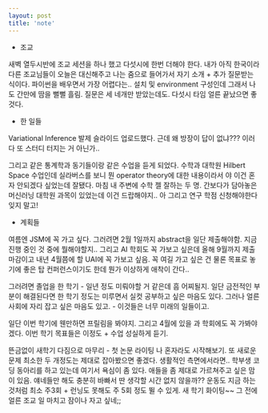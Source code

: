 ```yaml
---
layout: post
title: 'note'
---
```


- 조교

새벽 열두시반에 조교 세션을 하나 했고 다섯시에 한번 더해야 한다. 내가 아직 한국이라 다른 조교님들이 오늘은 대신해주고 나는 줌으로 들어가서 자기 소개 + 추가 질문받는 식이다. 파이썬을 배우면서 가장 어렵다는.. 설치 및 environment 구성인데 그래서 나도 간만에 땀을 뻘뻘 흘림. 질문은 세 네개만 받았는데도. 다섯시 타임 얼른 끝났으면 좋것다.

- 한 일들

Variational Inference 발제 슬라이드 업로드했다. 근데 왜 방장이 답이 없냐??? 이러다 또 스터디 터지는 거 아닌가.. 

그리고 같은 통계학과 동기들이랑 같은 수업을 듣게 되었다. 수학과 대학원 Hilbert Space 수업인데 실라버스를 보니 뭔 operator theory에 대한 내용이라서 야 이건 혼자 안되겠다 싶었는데 잘됐다. 마침 내 주변에 수학 젤 잘하는 두 명. 간보다가 담아놓은 머신러닝 대학원 과목이 있었는데 이건 드랍해야지.. 아 그리고 연구 학점 신청해야한다 잊지 말고!

- 계획들

여름엔 JSM에 꼭 가고 싶다. 그러려면 2월 1일까지 abstract을 일단 제출해야함. 지금 진행 중인 것 중에 뭘해야할지.. 그리고 AI 학회도 꼭 가보고 싶은데 올해 9월까지 제출 마감이고 내년 4월쯤에 할 UAI에 꼭 가보고 싶음. 꼭 여길 가고 싶은 건 물론 목표로 놓기에 좋은 탑 컨퍼런스이기도 한데 뭔가 이상하게 애착이 간다..

그러려면 졸업을 한 학기 - 일년 정도 미뤄야할 거 같은데 흠 어찌될지. 일단 금전적인 부분이 해결된다면 한 학기 정도는 미루면서 실컷 공부하고 싶은 마음도 있다. 그러나 얼른 사회에 자리 잡고 싶은 마음도 있고. - 이것들은 너무 미래의 일들이고.

일단 이번 학기에 웬만하면 프릴림을 봐야지. 그리고 4월에 있을 과 학회에도 꼭 가봐야겠다. 이번 학기 목표들은 이정도 + 수업 성실하게 듣기. 

뜬금없이 새학기 다짐으로 마무리 - 첫 논문 라이팅 나 혼자라도 시작해보기. 또 새로운 문제 최소한 두 개정도는 제대로 잡아봤으면 좋겠다. 생활적인 측면에서라면.. 학부생 코딩 동아리를 하고 있는데 여기서 욕심이 좀 있다. 애들을 좀 제대로 가르쳐주고 싶은 맘이 있음. 얘네들만 해도 충분히 바빠서 딴 생각할 시간 없지 않을까?? 운동도 지금 하는 것처럼 최소 주3회 + 런닝도 못해도 주 5회 정도 뛸 수 있게. 새 학기 화이팅~~ 그 전에 얼른 조교 일 마치고 잠이나 자고 싶네;;


